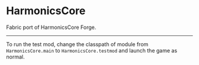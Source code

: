 # HarmonicsCore

Fabric port of HarmonicsCore Forge.

---

To run the test mod, change the classpath of module from `HarmonicsCore.main` to `HarmonicsCore.testmod` and launch the game as normal. 
